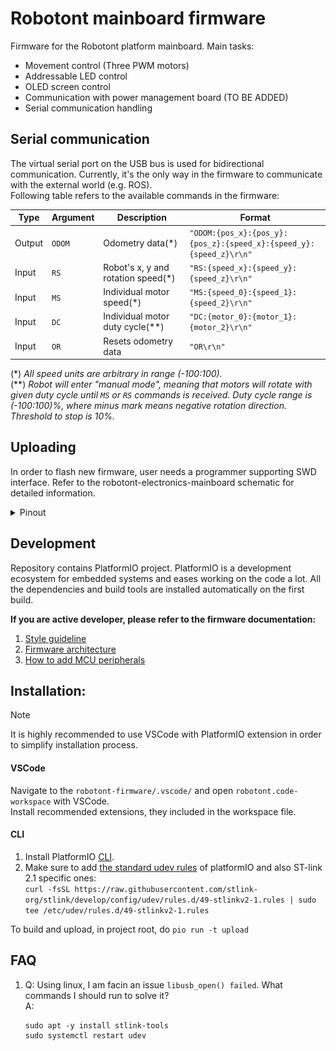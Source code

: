 # Robotont mainboard firmware

Firmware for the Robotont platform mainboard.
Main tasks:
 * Movement control (Three PWM motors)
 * Addressable LED control
 * OLED screen control
 * Communication with power management board (TO BE ADDED)
 * Serial communication handling
 
## Serial communication

The virtual serial port on the USB bus is used for bidirectional communication. Currently, it's the only way in the firmware to communicate with the external world (e.g. ROS). </br>
Following table refers to the available commands in the firmware:

|Type|Argument|Description|Format|
|---|---|---|---|
|Output|`ODOM`|Odometry data(*)|`"ODOM:{pos_x}:{pos_y}:{pos_z}:{speed_x}:{speed_y}:{speed_z}\r\n"`|
|Input|`RS`|Robot's x, y and rotation speed(*)|`"RS:{speed_x}:{speed_y}:{speed_z}\r\n"`|
|Input|`MS`|Individual motor speed(*)|`"MS:{speed_0}:{speed_1}:{speed_2}\r\n"`|
|Input|`DC`|Individual motor duty cycle(**)|`"DC:{motor_0}:{motor_1}:{motor_2}\r\n"`|
|Input|`OR`|Resets odometry data|`"OR\r\n"`|

(\*) *All speed units are arbitrary in range (-100:100).* </br>
(\*\*) *Robot will enter "manual mode", meaning that motors will rotate with given duty cycle until `MS` or `RS` commands is received. Duty cycle range is (-100:100)%, where minus mark means negative rotation direction. Threshold to stop is 10%.*

## Uploading

In order to flash new firmware, user needs a programmer supporting SWD interface.
Refer to the robotont-electronics-mainboard schematic for detailed information.
<details>
  <summary>Pinout</summary>
  <img src="./docs/.images/swd_pinout.png" width="400">
</details>

## Development

Repository contains PlatformIO project. PlatformIO is a development ecosystem for embedded systems and eases working on the code a lot.
All the dependencies and build tools are installed automatically on the first build. </br>

__If you are active developer, please refer to the firmware documentation:__
 1. [Style guideline](./docs/style_guideline.md)
 2. [Firmware architecture](./docs/firmware_design.md)
 3. [How to add MCU peripherals](./docs/how_to_add_interfaces.md)

## Installation:

> [!NOTE]  
> It is highly recommended to use VSCode with PlatformIO extension in order to simplify installation process.

#### VSCode

Navigate to the `robotont-firmware/.vscode/` and open `robotont.code-workspace` with VSCode. </br>
Install recommended extensions, they included in the workspace file.

#### CLI

1. Install PlatformIO [CLI](https://docs.platformio.org/en/latest/core/installation.html).    
2. Make sure to add [the standard udev rules](https://docs.platformio.org/en/latest/faq.html#faq-udev-rules) of platformIO and also ST-link 2.1 specific ones:    
```curl -fsSL https://raw.githubusercontent.com/stlink-org/stlink/develop/config/udev/rules.d/49-stlinkv2-1.rules | sudo tee /etc/udev/rules.d/49-stlinkv2-1.rules```

To build and upload, in project root, do
`pio run -t upload`


## FAQ

 1. Q: Using linux, I am facin an issue `libusb_open() failed`. What commands I should run to solve it?</br>
    A:
    ```
    sudo apt -y install stlink-tools
    sudo systemctl restart udev
    ```
